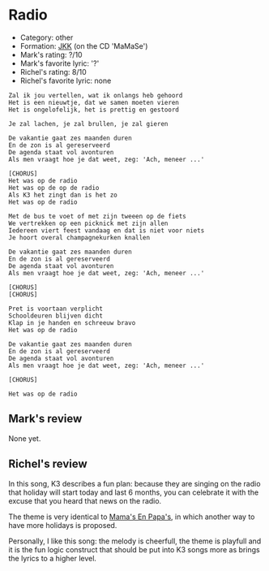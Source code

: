 # Radio

 * Category: other
 * Formation: [JKK](Jkk.md) (on the CD 'MaMaSe')
 * Mark's rating: ?/10
 * Mark's  favorite lyric: '?'
 * Richel's rating: 8/10
 * Richel's favorite lyric: none


```
Zal ik jou vertellen, wat ik onlangs heb gehoord
Het is een nieuwtje, dat we samen moeten vieren
Het is ongelofelijk, het is prettig en gestoord

Je zal lachen, je zal brullen, je zal gieren

De vakantie gaat zes maanden duren
En de zon is al gereserveerd
De agenda staat vol avonturen
Als men vraagt hoe je dat weet, zeg: 'Ach, meneer ...'

[CHORUS]
Het was op de radio
Het was op de op de radio
Als K3 het zingt dan is het zo
Het was op de radio

Met de bus te voet of met zijn tweeen op de fiets
We vertrekken op een picknick met zijn allen
Iedereen viert feest vandaag en dat is niet voor niets
Je hoort overal champagnekurken knallen

De vakantie gaat zes maanden duren
En de zon is al gereserveerd
De agenda staat vol avonturen
Als men vraagt hoe je dat weet, zeg: 'Ach, meneer ...'

[CHORUS]
[CHORUS]

Pret is voortaan verplicht
Schooldeuren blijven dicht
Klap in je handen en schreeuw bravo
Het was op de radio

De vakantie gaat zes maanden duren
En de zon is al gereserveerd
De agenda staat vol avonturen
Als men vraagt hoe je dat weet, zeg: 'Ach, meneer ...'

[CHORUS]

Het was op de radio 
```

## Mark's review

None yet.

## Richel's review

In this song, K3 describes a fun plan: because they are singing on the
radio that holiday will start today and last 6 months, you can celebrate
it with the excuse that you heard that news on the radio.

The theme is very identical to [Mama's En Papa's](MamasEnPapas.md), 
in which another way to have more holidays is proposed.

Personally, I like this song: the melody is cheerfull, the theme is
playfull and it is the fun logic construct that should be put into K3
songs more as brings the lyrics to a higher level.
